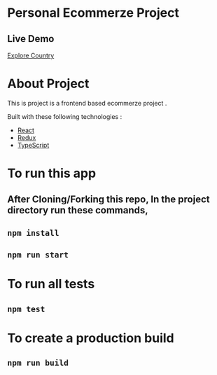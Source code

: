 # Personal Ecommerze Project

## Live Demo

[Explore Country](https://explore-mycountry.netlify.app/)

# About Project

This is project is a frontend based ecommerze project .

Built with these following technologies :

- [React](https://facebook.github.io/react/)
- [Redux](http://redux.js.org/)
- [TypeScript](https://www.typescriptlang.org/)

# To run this app

## After Cloning/Forking this repo, In the project directory run these commands,

## `npm install`

## `npm run start`

# To run all tests

## `npm test`

# To create a production build

## `npm run build`
